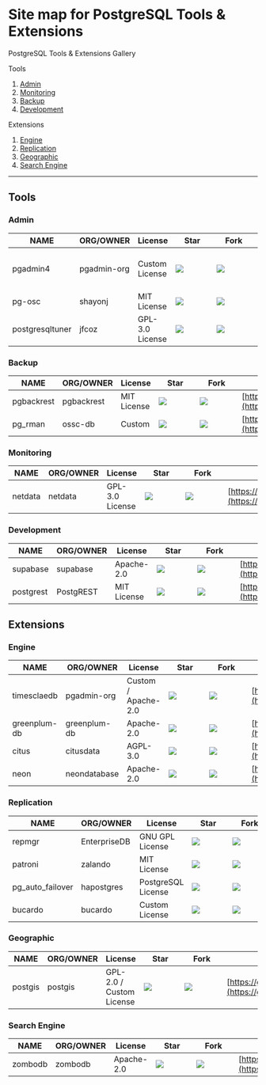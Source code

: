 # Site map for PostgreSQL Tools & Extensions
PostgreSQL Tools & Extensions Gallery

Tools
1. [Admin](#Admin)
1. [Monitoring](#Monitoring)
1. [Backup](#Backup)
1. [Development](#Development)

Extensions
1. [Engine](#Engine)
1. [Replication](#Replication)
1. [Geographic](#Geographic)
1. [Search Engine](#Search-Engine)

---

## Tools
### Admin
NAME|ORG/OWNER|License|&nbsp;&nbsp;&nbsp;&nbsp;Star&nbsp;&nbsp;&nbsp;&nbsp;|&nbsp;&nbsp;&nbsp;&nbsp;Fork&nbsp;&nbsp;&nbsp;&nbsp;|URL
-|-|-|-|-|-
pgadmin4|pgadmin-org|Custom License|<img src="https://img.shields.io/github/stars/pgadmin-org/pgadmin4">|<img src="https://img.shields.io/github/forks/pgadmin-org/pgadmin4">|[https://github.com/pgadmin-org/pgadmin4](https://github.com/pgadmin-org/pgadmin4)
pg-osc|shayonj|MIT License|<img src="https://img.shields.io/github/stars/shayonj/pg-osc">|<img src="https://img.shields.io/github/forks/shayonj/pg-osc">|[https://github.com/shayonj/pg-osc](https://github.com/shayonj/pg-osc)
postgresqltuner|jfcoz|GPL-3.0 License|<img src="https://img.shields.io/github/stars/jfcoz/postgresqltuner">|<img src="https://img.shields.io/github/forks/jfcoz/postgresqltuner">|[https://github.com/jfcoz/postgresqltuner](https://github.com/jfcoz/postgresqltuner)

### Backup
NAME|ORG/OWNER|License|&nbsp;&nbsp;&nbsp;&nbsp;Star&nbsp;&nbsp;&nbsp;&nbsp;|&nbsp;&nbsp;&nbsp;&nbsp;Fork&nbsp;&nbsp;&nbsp;&nbsp;|URL
-|-|-|-|-|-
pgbackrest|pgbackrest|MIT License|<img src="https://img.shields.io/github/stars/pgbackrest/pgbackrest">|<img src="https://img.shields.io/github/forks/pgbackrest/pgbackrest">|[https://github.com/pgbackrest/pgbackrest](https://github.com/pgbackrest/pgbackrest)
pg_rman|ossc-db|Custom|<img src="https://img.shields.io/github/stars/ossc-db/pg_rman">|<img src="https://img.shields.io/github/forks/ossc-db/pg_rman">|[https://github.com/ossc-db/pg_rman](https://github.com/ossc-db/pg_rman)

### Monitoring
NAME|ORG/OWNER|License|&nbsp;&nbsp;&nbsp;&nbsp;Star&nbsp;&nbsp;&nbsp;&nbsp;|&nbsp;&nbsp;&nbsp;&nbsp;Fork&nbsp;&nbsp;&nbsp;&nbsp;|URL
-|-|-|-|-|-
netdata|netdata|GPL-3.0 License|<img src="https://img.shields.io/github/stars/netdata/netdata">|<img src="https://img.shields.io/github/forks/netdata/netdata">|[https://github.com/netdata/netdata](https://github.com/netdata/netdata)

### Development
NAME|ORG/OWNER|License|&nbsp;&nbsp;&nbsp;&nbsp;Star&nbsp;&nbsp;&nbsp;&nbsp;|&nbsp;&nbsp;&nbsp;&nbsp;Fork&nbsp;&nbsp;&nbsp;&nbsp;|URL
-|-|-|-|-|-
supabase|supabase|Apache-2.0|<img src="https://img.shields.io/github/stars/supabase/supabase">|<img src="https://img.shields.io/github/forks/supabase/supabase">|[https://github.com/supabase/supabase](https://github.com/supabase/supabase)
postgrest|PostgREST|MIT License|<img src="https://img.shields.io/github/stars/PostgREST/postgrest">|<img src="https://img.shields.io/github/forks/PostgREST/postgrest">|[https://github.com/PostgREST/postgrest](https://github.com/PostgREST/postgrest)

## Extensions
### Engine
NAME|ORG/OWNER|License|&nbsp;&nbsp;&nbsp;&nbsp;Star&nbsp;&nbsp;&nbsp;&nbsp;|&nbsp;&nbsp;&nbsp;&nbsp;Fork&nbsp;&nbsp;&nbsp;&nbsp;|URL
-|-|-|-|-|-
timesclaedb|pgadmin-org|Custom / Apache-2.0|<img src="https://img.shields.io/github/stars/timescale/timescaledb">|<img src="https://img.shields.io/github/forks/timescale/timescaledb">|[https://github.com/timescale/timescaledb](https://github.com/timescale/timescaledb)
greenplum-db|greenplum-db|Apache-2.0|<img src="https://img.shields.io/github/stars/greenplum-db/gpdb">|<img src="https://img.shields.io/github/forks/greenplum-db/gpdb">|[https://github.com/greenplum-db/gpdb](https://github.com/greenplum-db/gpdb)
citus|citusdata|AGPL-3.0|<img src="https://img.shields.io/github/stars/citusdata/citus">|<img src="https://img.shields.io/github/forks/citusdata/citus">|[https://github.com/citusdata/citus](https://github.com/citusdata/citus)
neon|neondatabase|Apache-2.0|<img src="https://img.shields.io/github/stars/neondatabase/neon">|<img src="https://img.shields.io/github/forks/neondatabase/neon">|[https://github.com/neondatabase/neon](https://github.com/neondatabase/neon)

### Replication
NAME|ORG/OWNER|License|&nbsp;&nbsp;&nbsp;&nbsp;Star&nbsp;&nbsp;&nbsp;&nbsp;|&nbsp;&nbsp;&nbsp;&nbsp;Fork&nbsp;&nbsp;&nbsp;&nbsp;|URL
-|-|-|-|-|-
repmgr|EnterpriseDB|GNU GPL License|<img src="https://img.shields.io/github/stars/EnterpriseDB/repmgr">|<img src="https://img.shields.io/github/forks/EnterpriseDB/repmgr">|[https://github.com/EnterpriseDB/repmgr](https://github.com/EnterpriseDB/repmgr)
patroni|zalando|MIT License|<img src="https://img.shields.io/github/stars/zalando/patroni">|<img src="https://img.shields.io/github/forks/zalando/patroni">|[https://github.com/zalando/patroni](https://github.com/zalando/patroni)
pg_auto_failover|hapostgres|PostgreSQL License|<img src="https://img.shields.io/github/stars/hapostgres/pg_auto_failover">|<img src="https://img.shields.io/github/forks/hapostgres/pg_auto_failover">|[https://github.com/hapostgres/pg_auto_failover](https://github.com/hapostgres/pg_auto_failover)
bucardo|bucardo|Custom License|<img src="https://img.shields.io/github/stars/bucardo/bucardo">|<img src="https://img.shields.io/github/forks/bucardo/bucardo">|[https://github.com/bucardo/bucardo](https://github.com/bucardo/bucardo)

### Geographic
NAME|ORG/OWNER|License|&nbsp;&nbsp;&nbsp;&nbsp;Star&nbsp;&nbsp;&nbsp;&nbsp;|&nbsp;&nbsp;&nbsp;&nbsp;Fork&nbsp;&nbsp;&nbsp;&nbsp;|URL
-|-|-|-|-|-
postgis|postgis|GPL-2.0 / Custom License|<img src="https://img.shields.io/github/stars/postgis/postgis">|<img src="https://img.shields.io/github/forks/postgis/postgis">|[https://github.com/postgis/postgis](https://github.com/postgis/postgis)

### Search Engine
NAME|ORG/OWNER|License|&nbsp;&nbsp;&nbsp;&nbsp;Star&nbsp;&nbsp;&nbsp;&nbsp;|&nbsp;&nbsp;&nbsp;&nbsp;Fork&nbsp;&nbsp;&nbsp;&nbsp;|URL
-|-|-|-|-|-
zombodb|zombodb|Apache-2.0|<img src="https://img.shields.io/github/stars/zombodb/zombodb">|<img src="https://img.shields.io/github/forks/zombodb/zombodb">|[https://github.com/zombodb/zombodb](https://github.com/zombodb/zombodb)
